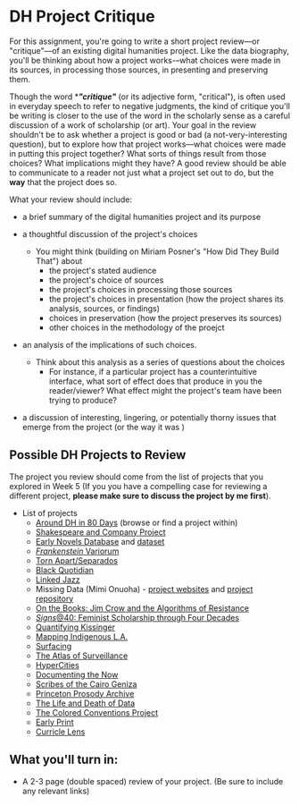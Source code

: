 # DH Project Critique

For this assignment, you're going to write a short project review––or "critique"––of an existing digital humanities project. Like the data biography, you'll be thinking about how a project works-–what choices were made in its sources, in processing those sources, in presenting and preserving them.  

Though the word ****"critique"*** (or its adjective form, "critical"), is often used in everyday speech to refer to negative judgments, the kind of critique you'll be writing is closer to the use of the word in the scholarly sense as a careful discussion of a work of scholarship (or art). Your goal in the review shouldn't be to ask whether a project is good or bad (a not-very-interesting question), but to explore how that project works––what choices were made in putting this project together?  What sorts of things result from those choices? What implications might they have? A good review should be able to communicate to a reader not just what a project set out to do, but the **way** that the project does so.

What your review should include:

- a brief summary of the digital humanities project and its purpose
- a thoughtful discussion of the project's choices
	- You might think (building on Miriam Posner's "How Did They Build That") about
		- the project's stated audience 
		- the project's choice of sources
		- the project's choices in processing those sources
		- the project's choices in presentation (how the project shares its analysis, sources, or findings)
		- choices in preservation (how the project preserves its sources)
		- other choices in the methodology of the proejct
		
- an analysis of the implications of such choices.
	-  Think about this analysis as a series of questions about the choices
		- For instance, if a particular project has a counterintuitive interface, what sort of effect does that produce in you the reader/viewer? What effect might the project's team have been trying to produce?

- a discussion of interesting, lingering, or potentially thorny issues that emerge from the project (or the way it was )


## Possible DH Projects to Review

The project you review should come from the list of projects that you explored in Week 5 (If you you have a compelling case for reviewing a different project, **please make sure to discuss the project by me first**).

- List of projects 
	-  [Around DH in 80 Days](https://arounddh.org/) (browse or find a project within)
	- [Shakespeare and Company Project](https://shakespeareandco.princeton.edu/)
	- [Early Novels Database](https://earlynovels.github.io/) and [dataset](https://github.com/earlynovels/end-dataset)
	- [*Frankenstein* Variorum](https://frankensteinvariorum.github.io/viewer/)
	- [Torn Apart/Separados](http://xpmethod.columbia.edu/torn-apart/volume/1/)
	- [Black Quotidian](http://blackquotidian.org/)
	- [Linked Jazz](https://linkedjazz.org/)
	- Missing Data (Mimi Onuoha) -  [project websites](https://mimionuoha.com/the-library-of-missing-datasets) and [project repository](https://github.com/MimiOnuoha/missing-datasets)
	- [On the Books: Jim Crow and the Algorithms of Resistance](https://onthebooks.lib.unc.edu/)
	- [*Signs*@40: Feminist Scholarship through Four Decades](http://signsat40.signsjournal.org/)
	- [Quantifying Kissinger](https://blog.quantifyingkissinger.com/)
	- [Mapping Indigenous L.A.](https://mila.ss.ucla.edu/)
	- [Surfacing](http://www.surfacing.in/?image=tumon-bay-cable-landing)
	- [The Atlas of Surveillance](https://atlasofsurveillance.org/)
	- [HyperCities](http://www.hypercities.com/)
	- [Documenting the Now](https://www.docnow.io/) 
	- [Scribes of the Cairo Geniza](https://www.scribesofthecairogeniza.org/)
	- [Princeton Prosody Archive](https://prosody.princeton.edu/)
	- [The Life and Death of Data](http://www.lifeanddeathofdata.org/) 
	-  [The Colored Conventions Project](https://coloredconventions.org/)
	- [Early Print](https://earlyprint.org/)
	- [Curricle Lens](https://curricle.net/)



## What you'll turn in:

- A 2-3 page (double spaced) review of your project. (Be sure to include any relevant links)